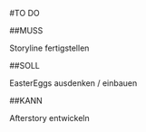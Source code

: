 #TO DO

##MUSS

Storyline fertigstellen

##SOLL

EasterEggs ausdenken / einbauen

##KANN

Afterstory entwickeln
